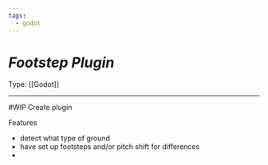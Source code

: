```yaml
---
tags:
  - godot
---
```

# _Footstep Plugin_

Type: [[Godot]]

----

#WIP Create plugin

Features
* detect what type of ground
* have set up footsteps and/or pitch shift for differences
* 